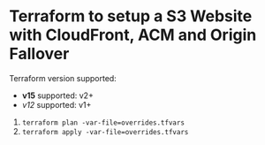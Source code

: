 # Terraform to setup a S3 Website with CloudFront, ACM and Origin Fallover

Terraform version supported:
- **v15** supported: v2+
- _v12_ supported: v1+



1. `terraform plan -var-file=overrides.tfvars`
2. `terraform apply -var-file=overrides.tfvars`